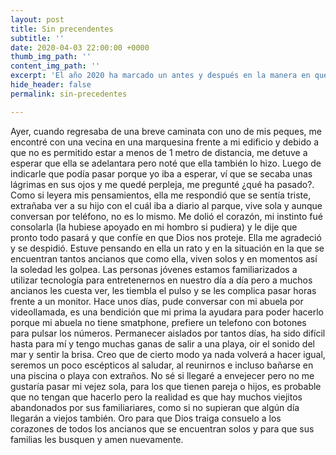```yaml
---
layout: post
title: Sin precendentes
subtitle: ''
date: 2020-04-03 22:00:00 +0000
thumb_img_path: ''
content_img_path: ''
excerpt: 'El año 2020 ha marcado un antes y después en la manera en que nos relacionamos con los demás. La aparición del COVID-19 nos apartó a todos en nuestras casas trayendo a la tristeza consigo.'
hide_header: false
permalink: sin-precedentes

---
```

Ayer, cuando regresaba de una breve caminata con uno de mis peques, me encontré con una vecina en una marquesina frente a mi edificio y debido a que no es permitido estar a menos de 1 metro de distancia, me detuve a esperar que ella se adelantara pero noté que ella también lo hizo. Luego de indicarle que podía pasar porque yo iba a esperar, ví que se secaba unas lágrimas en sus ojos y me quedé perpleja, me pregunté ¿qué ha pasado?. Como si leyera mis pensamientos, ella me respondió que se sentía triste, extrañaba ver a su hijo con el cuál iba a diario al parque, vive sola y aunque conversan por teléfono, no es lo mismo. Me dolió el corazón, mi instinto fué consolarla (la hubiese apoyado en mi hombro si pudiera) y le dije que pronto todo pasará y que confíe en que Dios nos proteje. Ella me agradeció y se despidió.
Estuve pensando en ella un rato y en la situación en la que se encuentran tantos ancianos que como ella, viven solos y en momentos así la soledad les golpea. Las personas jóvenes estamos familiarizados a utilizar tecnología para entretenernos en nuestro día a día pero a muchos ancianos  les cuesta ver, les tiembla el pulso y se les complica pasar horas frente a un monitor. 
Hace unos días, pude conversar con mi abuela por videollamada, es una bendición que mi prima la ayudara para poder hacerlo porque mi abuela no tiene smatphone, prefiere un telefono con botones para pulsar los números.
Permanecer aislados por tantos días, ha sido difícil hasta para mí y tengo muchas ganas de salir a una playa, oir el sonido del mar y sentir la brisa. Creo que de cierto modo ya nada volverá a hacer igual, seremos un poco escépticos al saludar, al reunirnos e incluso bañarse en una piscina o playa con extraños.
No sé si llegaré a envejecer pero no me gustaría pasar mi vejez sola, para los que tienen pareja o hijos, es probable que no tengan que hacerlo pero la realidad es que hay muchos viejitos abandonados por sus familiariares, como si no supieran que algún día llegarán a viejos también. Oro para que Dios traiga consuelo a los corazones de todos los ancianos que se encuentran solos y para que sus familias les busquen y amen nuevamente.
